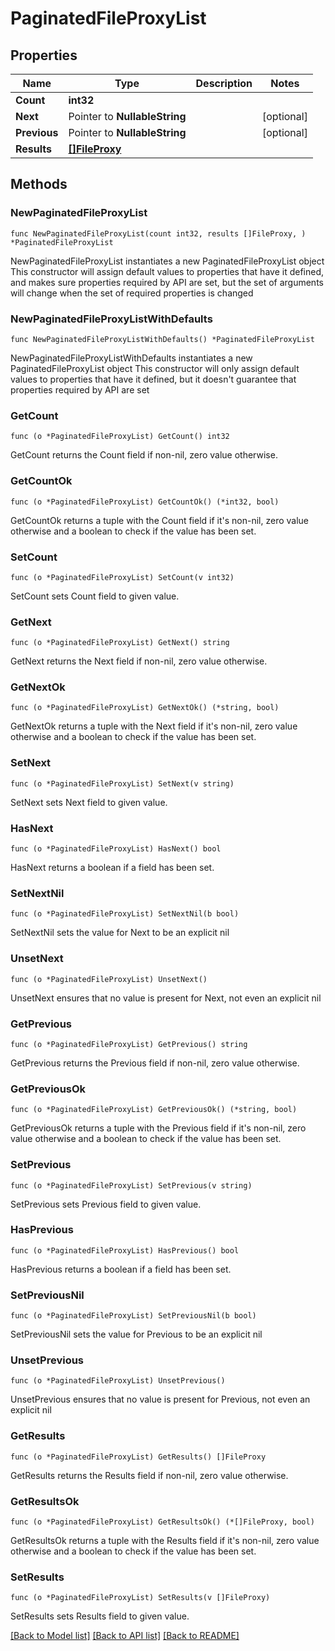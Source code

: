 # PaginatedFileProxyList

## Properties

Name | Type | Description | Notes
------------ | ------------- | ------------- | -------------
**Count** | **int32** |  | 
**Next** | Pointer to **NullableString** |  | [optional] 
**Previous** | Pointer to **NullableString** |  | [optional] 
**Results** | [**[]FileProxy**](FileProxy.md) |  | 

## Methods

### NewPaginatedFileProxyList

`func NewPaginatedFileProxyList(count int32, results []FileProxy, ) *PaginatedFileProxyList`

NewPaginatedFileProxyList instantiates a new PaginatedFileProxyList object
This constructor will assign default values to properties that have it defined,
and makes sure properties required by API are set, but the set of arguments
will change when the set of required properties is changed

### NewPaginatedFileProxyListWithDefaults

`func NewPaginatedFileProxyListWithDefaults() *PaginatedFileProxyList`

NewPaginatedFileProxyListWithDefaults instantiates a new PaginatedFileProxyList object
This constructor will only assign default values to properties that have it defined,
but it doesn't guarantee that properties required by API are set

### GetCount

`func (o *PaginatedFileProxyList) GetCount() int32`

GetCount returns the Count field if non-nil, zero value otherwise.

### GetCountOk

`func (o *PaginatedFileProxyList) GetCountOk() (*int32, bool)`

GetCountOk returns a tuple with the Count field if it's non-nil, zero value otherwise
and a boolean to check if the value has been set.

### SetCount

`func (o *PaginatedFileProxyList) SetCount(v int32)`

SetCount sets Count field to given value.


### GetNext

`func (o *PaginatedFileProxyList) GetNext() string`

GetNext returns the Next field if non-nil, zero value otherwise.

### GetNextOk

`func (o *PaginatedFileProxyList) GetNextOk() (*string, bool)`

GetNextOk returns a tuple with the Next field if it's non-nil, zero value otherwise
and a boolean to check if the value has been set.

### SetNext

`func (o *PaginatedFileProxyList) SetNext(v string)`

SetNext sets Next field to given value.

### HasNext

`func (o *PaginatedFileProxyList) HasNext() bool`

HasNext returns a boolean if a field has been set.

### SetNextNil

`func (o *PaginatedFileProxyList) SetNextNil(b bool)`

 SetNextNil sets the value for Next to be an explicit nil

### UnsetNext
`func (o *PaginatedFileProxyList) UnsetNext()`

UnsetNext ensures that no value is present for Next, not even an explicit nil
### GetPrevious

`func (o *PaginatedFileProxyList) GetPrevious() string`

GetPrevious returns the Previous field if non-nil, zero value otherwise.

### GetPreviousOk

`func (o *PaginatedFileProxyList) GetPreviousOk() (*string, bool)`

GetPreviousOk returns a tuple with the Previous field if it's non-nil, zero value otherwise
and a boolean to check if the value has been set.

### SetPrevious

`func (o *PaginatedFileProxyList) SetPrevious(v string)`

SetPrevious sets Previous field to given value.

### HasPrevious

`func (o *PaginatedFileProxyList) HasPrevious() bool`

HasPrevious returns a boolean if a field has been set.

### SetPreviousNil

`func (o *PaginatedFileProxyList) SetPreviousNil(b bool)`

 SetPreviousNil sets the value for Previous to be an explicit nil

### UnsetPrevious
`func (o *PaginatedFileProxyList) UnsetPrevious()`

UnsetPrevious ensures that no value is present for Previous, not even an explicit nil
### GetResults

`func (o *PaginatedFileProxyList) GetResults() []FileProxy`

GetResults returns the Results field if non-nil, zero value otherwise.

### GetResultsOk

`func (o *PaginatedFileProxyList) GetResultsOk() (*[]FileProxy, bool)`

GetResultsOk returns a tuple with the Results field if it's non-nil, zero value otherwise
and a boolean to check if the value has been set.

### SetResults

`func (o *PaginatedFileProxyList) SetResults(v []FileProxy)`

SetResults sets Results field to given value.



[[Back to Model list]](../README.md#documentation-for-models) [[Back to API list]](../README.md#documentation-for-api-endpoints) [[Back to README]](../README.md)


